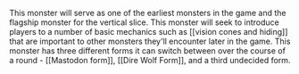 This monster will serve as one of the earliest monsters in the game and the flagship monster for the vertical slice. This monster will seek to introduce players to a number of basic mechanics such as [[vision cones and hiding]] that are important to other monsters they'll encounter later in the game. This monster has three different forms it can switch between over the course of a round - [[Mastodon form]], [[Dire Wolf Form]], and a third undecided form.